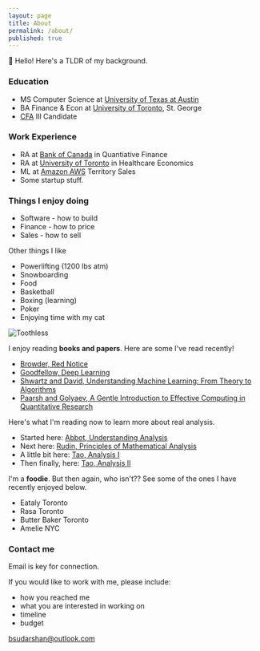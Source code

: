 ```yaml
---
layout: page
title: About
permalink: /about/
published: true
---
```


:wave: Hello! Here's a TLDR of my background.

### Education
- MS Computer Science at [University of Texas at Austin](https://www.utexas.edu/)
- BA Finance & Econ at [University of Toronto](https://www.utoronto.ca/), St. George
- [CFA](https://www.cfainstitute.org/) III Candidate

### Work Experience
- RA at [Bank of Canada](https://www.bankofcanada.ca/) in Quantiative Finance
- RA at [University of Toronto](https://www.utoronto.ca/) in Healthcare Economics
- ML at [Amazon AWS](https://aws.amazon.com/) Territory Sales
- Some startup stuff.

### Things I enjoy doing
- Software - how to build
- Finance - how to price
- Sales - how to sell

Other things I like
  - Powerlifting (1200 lbs atm)
  - Snowboarding
  - Food
  - Basketball
  - Boxing (learning)
  - Poker
  - Enjoying time with my cat
  
![Toothless](https://i.imgur.com/jSKgsYU.jpg)


I enjoy reading **books and papers**. Here are some I've read recently!

- [Browder, Red Notice](https://www.amazon.ca/Red-Notice-Finance-Murder-Justice/dp/147675571X)
- [Goodfellow, Deep Learning](https://www.amazon.ca/Deep-Learning-Ian-Goodfellow/dp/0262035618)
- [Shwartz and David, Understanding Machine Learning: From Theory to Algorithms](https://www.amazon.ca/Understanding-Machine-Learning-Theory-Algorithms/dp/1107057132/)
- [Paarsh and Golyaev, A Gentle Introduction to Effective Computing in Quantitative Research](https://www.amazon.ca/Introduction-Effective-Computing-Quantitative-Research/dp/0262034115)

Here's what I'm reading now to learn more about real analysis.

- Started here: [Abbot, Understanding Analysis](https://elliespathtostatistics.files.wordpress.com/2018/03/abbott-second-edition.pdf) 
- Next here: [Rudin, Principles of Mathematical Analysis](https://notendur.hi.is/vae11/%C3%9Eekking/principles_of_mathematical_analysis_walter_rudin.pdf)
- A little bit here: [Tao, Analysis I](https://github.com/WMX567/Math-learning/blob/master/Analysis%20I%20Terence%20Tao.pdf)
- Then finally, here: [Tao, Analysis II](https://github.com/WMX567/Math-learning/blob/master/Analysis%20I%20Terence%20Tao.pdf)


I'm a **foodie**. But then again, who isn't?? See some of the ones I have recently enjoyed below.

- Eataly Toronto
- Rasa Toronto
- Butter Baker Toronto
- Amelie NYC

### Contact me

Email is key for connection.

If you would like to work with me, please include:
- how you reached me
- what you are interested in working on
- timeline
- budget

[bsudarshan@outlook.com](mailto:bsudarshan@outlook.com)

